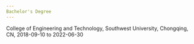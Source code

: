 ```yaml
---
Bachelor's Degree
---
```

College of Engineering and Technology, Southwest University, Chongqing, CN, 2018-09-10 to 2022-06-30
